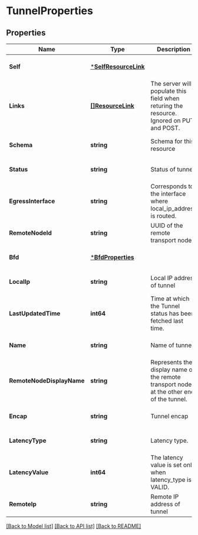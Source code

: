 # TunnelProperties

## Properties
Name | Type | Description | Notes
------------ | ------------- | ------------- | -------------
**Self** | [***SelfResourceLink**](SelfResourceLink.md) |  | [optional] [default to null]
**Links** | [**[]ResourceLink**](ResourceLink.md) | The server will populate this field when returing the resource. Ignored on PUT and POST. | [optional] [default to null]
**Schema** | **string** | Schema for this resource | [optional] [default to null]
**Status** | **string** | Status of tunnel | [optional] [default to null]
**EgressInterface** | **string** | Corresponds to the interface where local_ip_address is routed. | [optional] [default to null]
**RemoteNodeId** | **string** | UUID of the remote transport node | [optional] [default to null]
**Bfd** | [***BfdProperties**](BFDProperties.md) |  | [optional] [default to null]
**LocalIp** | **string** | Local IP address of tunnel | [optional] [default to null]
**LastUpdatedTime** | **int64** | Time at which the Tunnel status has been fetched last time. | [optional] [default to null]
**Name** | **string** | Name of tunnel | [optional] [default to null]
**RemoteNodeDisplayName** | **string** | Represents the display name of the remote transport node at the other end of the tunnel. | [optional] [default to null]
**Encap** | **string** | Tunnel encap | [optional] [default to null]
**LatencyType** | **string** | Latency type. | [optional] [default to null]
**LatencyValue** | **int64** | The latency value is set only when latency_type is VALID. | [optional] [default to null]
**RemoteIp** | **string** | Remote IP address of tunnel | [optional] [default to null]

[[Back to Model list]](../README.md#documentation-for-models) [[Back to API list]](../README.md#documentation-for-api-endpoints) [[Back to README]](../README.md)

